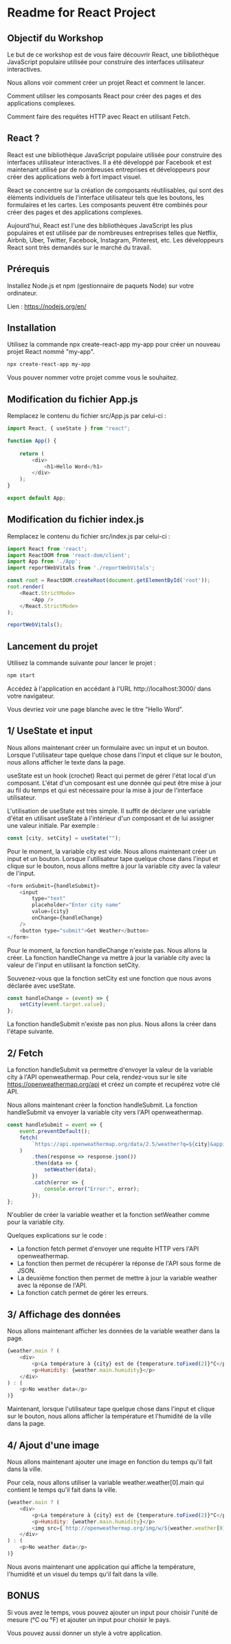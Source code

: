 # Readme for React Project

## Objectif du Workshop

Le but de ce workshop est de vous faire découvrir React, une bibliothèque JavaScript 
populaire utilisée pour construire des interfaces utilisateur interactives.

Nous allons voir comment créer un projet React et comment le lancer.

Comment utiliser les composants React pour créer des pages et des applications complexes.

Comment faire des requêtes HTTP avec React en utilisant Fetch.

## React ?

React est une bibliothèque JavaScript populaire utilisée pour construire des interfaces 
utilisateur interactives. Il a été développé par Facebook et est maintenant utilisé par 
de nombreuses entreprises et développeurs pour créer des applications web à fort impact 
visuel.

React se concentre sur la création de composants réutilisables, qui sont des éléments 
individuels de l'interface utilisateur tels que les boutons, les formulaires et les 
cartes. Les composants peuvent être combinés pour créer des pages et des applications 
complexes.

Aujourd'hui, React est l'une des bibliothèques JavaScript les plus populaires et est 
utilisée par de nombreuses entreprises telles que Netflix, Airbnb, Uber, Twitter, 
Facebook, Instagram, Pinterest, etc. Les développeurs React sont très demandés sur 
le marché du travail.

## Prérequis

Installez Node.js et npm (gestionnaire de paquets Node) sur votre ordinateur.

Lien : https://nodejs.org/en/

## Installation

Utilisez la commande npx create-react-app my-app pour créer un nouveau projet 
React nommé "my-app".

```bash
npx create-react-app my-app
```

Vous pouver nommer votre projet comme vous le souhaitez.

## Modification du fichier App.js

Remplacez le contenu du fichier src/App.js par celui-ci :

```javascript
import React, { useState } from "react";

function App() {
    
    return (
        <div>
            <h1>Hello Word</h1>
        </div>
    );
}

export default App;
```

## Modification du fichier index.js

Remplacez le contenu du fichier src/index.js par celui-ci :

```javascript
import React from 'react';
import ReactDOM from 'react-dom/client';
import App from './App';
import reportWebVitals from './reportWebVitals';

const root = ReactDOM.createRoot(document.getElementById('root'));
root.render(
    <React.StrictMode>
        <App />
    </React.StrictMode>
);

reportWebVitals();
```

## Lancement du projet

Utilisez la commande suivante pour lancer le projet :
    
```bash
npm start
```

Accédez à l'application en accédant à l'URL http://localhost:3000/ dans votre navigateur.

Vous devriez voir une page blanche avec le titre "Hello Word".

## 1/ UseState et input

Nous allons maintenant créer un formulaire avec un input et un bouton. Lorsque 
l'utilisateur tape quelque chose dans l'input et clique sur le bouton, nous allons 
afficher le texte dans la page.

useState est un hook (crochet) React qui permet de gérer l'état local d'un composant. 
L'état d'un composant est une donnée qui peut être mise à jour au fil du temps et qui 
est nécessaire pour la mise à jour de l'interface utilisateur.

L'utilisation de useState est très simple. Il suffit de déclarer une variable d'état 
en utilisant useState à l'intérieur d'un composant et de lui assigner une valeur initiale.
Par exemple :

```javascript
const [city, setCity] = useState("");
```

Pour le moment, la variable city est vide. Nous allons maintenant créer un input et 
un bouton. Lorsque l'utilisateur tape quelque chose dans l'input et clique sur le 
bouton, nous allons mettre à jour la variable city avec la valeur de l'input.

```javascript
<form onSubmit={handleSubmit}>
    <input
        type="text"
        placeholder="Enter city name"
        value={city}
        onChange={handleChange}
    />
    <button type="submit">Get Weather</button>
</form>
```

Pour le moment, la fonction handleChange n'existe pas. Nous allons la créer. 
La fonction handleChange va mettre à jour la variable city avec la valeur de l'input
en utilisant la fonction setCity. 

Souvenez-vous que la fonction setCity est une fonction
que nous avons déclarée avec useState.

```javascript
const handleChange = (event) => {
    setCity(event.target.value);
};
```

La fonction handleSubmit n'existe pas non plus. Nous allons la créer dans l'étape suivante.

## 2/ Fetch

La fonction handleSubmit va permettre d'envoyer la valeur de la variable city à l'API 
openweathermap. Pour cela, rendez-vous sur le site https://openweathermap.org/api et 
créez un compte et recupérez votre clé API.

Nous allons maintenant créer la fonction handleSubmit. La fonction handleSubmit va 
envoyer la variable city vers l'API openweathermap.

```javascript
const handleSubmit = event => {
    event.preventDefault();
    fetch(
        `https://api.openweathermap.org/data/2.5/weather?q=${city}&appid=YOUR_API_KEY`
    )
        .then(response => response.json())
        .then(data => {
            setWeather(data);
        })
        .catch(error => {
            console.error("Error:", error);
        });
};
```

N'oublier de créer la variable weather et la fonction setWeather comme pour la variable city.

Quelques explications sur le code :

- La fonction fetch permet d'envoyer une requête HTTP vers l'API openweathermap.
- La fonction then permet de récupérer la réponse de l'API sous forme de JSON.
- La deuxième fonction then permet de mettre à jour la variable weather avec la réponse de l'API.
- La fonction catch permet de gérer les erreurs.

## 3/ Affichage des données

Nous allons maintenant afficher les données de la variable weather dans la page.

```javascript
{weather.main ? (
    <div>
        <p>La température à {city} est de {temperature.toFixed(2)}°C</p>
        <p>Humidity: {weather.main.humidity}</p>
    </div>
) : (
    <p>No weather data</p>
)}
```

Maintenant, lorsque l'utilisateur tape quelque chose dans l'input et clique sur 
le bouton, nous allons afficher la température et l'humidité de la ville dans la page.

## 4/ Ajout d'une image

Nous allons maintenant ajouter une image en fonction du temps qu'il fait dans la ville.

Pour cela, nous allons utiliser la variable weather.weather[0].main qui contient 
le temps qu'il fait dans la ville.

```javascript
{weather.main ? (
    <div>
        <p>La température à {city} est de {temperature.toFixed(2)}°C</p>
        <p>Humidity: {weather.main.humidity}</p>
        <img src={`http://openweathermap.org/img/w/${weather.weather[0].icon}.png`} alt="weather icon" />
    </div>
) : (
    <p>No weather data</p>
)}
```

Nous avons maintenant une application qui affiche la température, l'humidité et un visuel
du temps qu'il fait dans la ville.

## BONUS

Si vous avez le temps, vous pouvez ajouter un input pour choisir l'unité de mesure 
(°C ou °F) et ajouter un input pour choisir le pays.

Vous pouvez aussi donner un style à votre application.
